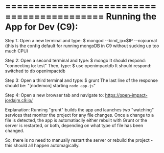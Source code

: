 ===========================================
Running the App for Dev (C9):
===========================================

Step 1:
Open a new terminal and type:
$ mongod --bind_ip=$IP --nojournal
(this is the config default for running mongoDB in C9 without sucking up too much CPU)

Step 2:
Open a second terminal and type:
$ mongo
It should respond: "connecting to: test"
Then, type:
$ use openimpactdb
It should respond: switched to db openimpactdb

Step 3: 
Open a third terminal and type:
$ grunt
The last line of the response should be: "[nodemon] starting `node app.js`"

Step 4: 
Open a new browser tab and navigate to: 
https://open-impact-jordajm.c9.io/

Explanation:
Running "grunt" builds the app and launches two "watching" services that monitor the project for any file changes.
Once a change to a file is detected, the app is automatiaclly either rebuilt with Grunt or the server is restarted, or both, 
depending on what type of file has been changed. 

So, there is no need to manually restart the server or rebuild the project - this should all happen automagically. 